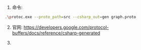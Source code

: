 1. 命令:
``` bash
.\protoc.exe --proto_path=src --csharp_out=gen graph.proto
```
2. 官网:
https://developers.google.com/protocol-buffers/docs/reference/csharp-generated

3. 